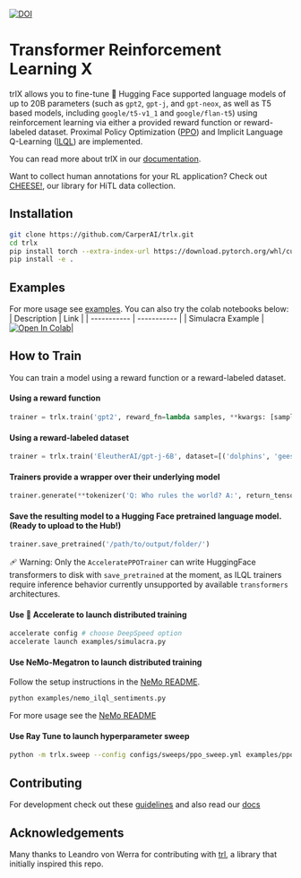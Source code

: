 [docs-image]: https://readthedocs.org/projects/trlX/badge/?version=latest
[docs-url]: https://trlX.readthedocs.io/en/latest/?badge=latest

[![DOI](https://zenodo.org/badge/545104023.svg)](https://zenodo.org/badge/latestdoi/545104023)

# Transformer Reinforcement Learning X

trlX allows you to fine-tune 🤗 Hugging Face supported language models of up to 20B parameters (such as `gpt2`, `gpt-j`, and `gpt-neox`, as well as T5 based models, including `google/t5-v1_1` and `google/flan-t5`)  using reinforcement learning via either a provided reward function or reward-labeled dataset. Proximal Policy Optimization ([PPO](https://arxiv.org/pdf/1909.08593.pdf)) and Implicit Language Q-Learning ([ILQL](https://sea-snell.github.io/ILQL_site/)) are implemented.

You can read more about trlX in our [documentation](https://trlX.readthedocs.io).

Want to collect human annotations for your RL application? Check out [CHEESE!](https://github.com/carperai/cheese), our library for HiTL data collection.

## Installation
```bash
git clone https://github.com/CarperAI/trlx.git
cd trlx
pip install torch --extra-index-url https://download.pytorch.org/whl/cu116 # for cuda
pip install -e .
```

## Examples
For more usage see [examples](./examples). You can also try the colab notebooks below:
| Description      | Link |
| ----------- | ----------- |
| Simulacra Example | [![Open In Colab](https://colab.research.google.com/assets/colab-badge.svg)](https://colab.research.google.com/drive/1vrmCLoHNlKvDVqJjMig-8tKDCfIEoym4?usp=sharing)|



## How to Train
You can train a model using a reward function or a reward-labeled dataset.

#### Using a reward function
```python
trainer = trlx.train('gpt2', reward_fn=lambda samples, **kwargs: [sample.count('cats') for sample in samples])
```
#### Using a reward-labeled dataset
```python
trainer = trlx.train('EleutherAI/gpt-j-6B', dataset=[('dolphins', 'geese'), (1.0, 100.0)])
```

#### Trainers provide a wrapper over their underlying model
```python
trainer.generate(**tokenizer('Q: Who rules the world? A:', return_tensors='pt'), do_sample=True)
```

#### Save the resulting model to a Hugging Face pretrained language model. (Ready to upload to the Hub!)
```python
trainer.save_pretrained('/path/to/output/folder/')
```

🩹 Warning: Only the `AcceleratePPOTrainer` can write HuggingFace transformers to disk with `save_pretrained` at the moment, as ILQL trainers require inference behavior currently unsupported by available `transformers` architectures.

#### Use 🤗 Accelerate to launch distributed training

```bash
accelerate config # choose DeepSpeed option
accelerate launch examples/simulacra.py
```

#### Use NeMo-Megatron to launch distributed training

Follow the setup instructions in the [NeMo README](./trlx/trainer/nemo).

```bash
python examples/nemo_ilql_sentiments.py
```

For more usage see the [NeMo README](./trlx/trainer/nemo)

#### Use Ray Tune to launch hyperparameter sweep
```bash
python -m trlx.sweep --config configs/sweeps/ppo_sweep.yml examples/ppo_sentiments.py
```


## Contributing

For development check out these [guidelines](./CONTRIBUTING.md)
and also read our [docs](https://trlX.readthedocs.io)

## Acknowledgements

Many thanks to Leandro von Werra for contributing with [trl](https://github.com/lvwerra/trl/), a library that initially inspired this repo.
